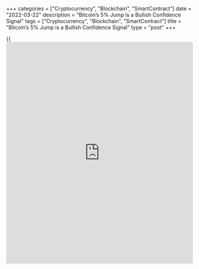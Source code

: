 +++
categories = ["Cryptocurrency", "Blockchain", "SmartContract"]
date = "2022-03-22"
description = "Bitcoin’s 5% Jump is a Bullish Confidence Signal"
tags = ["Cryptocurrency", "Blockchain", "SmartContract"]
title = "Bitcoin’s 5% Jump is a Bullish Confidence Signal"
type = "post"
+++

{{<iframe id="large-banner" src="https://www.bounty.group/#slide=13.0" width="100%" height="600" scrolling="no" style="border: 0px solid rgb(216, 221, 230); border-radius: 3px;">}}

BTC changed a little on Monday, ending the day around $41.3K. However,
in early trading on Tuesday, we saw a jump of more than 5% to $43.3K;
then the first cryptocurrency sunk to $42K. Over the past 24 hours,
Ethereum has gained 4%, and other leading altcoins from the top ten are
not far behind: Solana and Avalanche are up 2%, Cardano is up 6%. Terra
is out of the general outline, decreasing by 0.5%.

![Bitcoin’s 5% Jump is a Bullish Confidence Signal][1]

According to CoinMarketCap, the total capitalization of the crypto
market increased by 3% over the day, to $1.92 trillion. The Bitcoin
Dominance Index added 0.1 percentage points to 42% due to the BTC surge.
The cryptocurrency fear and greed index fell by 4 points in a day, to
26, as its estimates do not include the latest [bitcoin](https://www.letsplayfx.com/blog/forex-for-bitcoin/) spurt.

This is not the first such jump in BTC since the beginning of March, in
contrast to the neutral or even negative sentiment in the stock markets.
All this indicates the readiness of the bulls for decisive action.
However, until now, such impulses cannot be on a solid basis, because
the fundamental demand for risks is under obvious pressure.

The most that the bulls were capable of in this case was the formation
of support at the lows of July last year (ie below $30K). In January,
the level moved to $35K and further to $37K at the end of February.

According to the FxPro analysts, institutional [investor](https://www.fintechee.com/tutorial-for-forex-trading/investor-mode/)s withdrew about
$47 million from crypto funds over the past week. The outflow of funds
has been observed for the second week in a row.

Meanwhile, the largest Australian financial conglomerate Commonwealth
Bank of Australia stated a sharp increase in interest in crypto assets
among clients. The bank intends to double the department responsible for
the crypto industry.  
Among the big [news](https://www.letsplayfx.com/blog/forex-news-website/), it is worth noting the number of burned ETH tokens
in the Ethereum network, which exceeded 2 million. The process of
burning altcoins began on August 5 after the release of the London
update, which changed the mechanism for calculating commissions for
transactions.

Deputy Prime Minister of the Russian Federation Alexander Novak called
for the legalization of cryptocurrency mining, recognizing it as a
taxable business. A number of observers believe that this could be a way
for Russia to capitalize on its energy potential in the face of reduced
demand for Russian oil and gas.

_Source:[FXPro][2]_

   1. /files/downloads/a/2/f/a2fc84828e65a0e48e8523c9797a4496_1dadb92082a17f96f731c2350a39f97d.png
   2. /geturl/index/130699d19824a2de2f612033cb73a333e734316a/